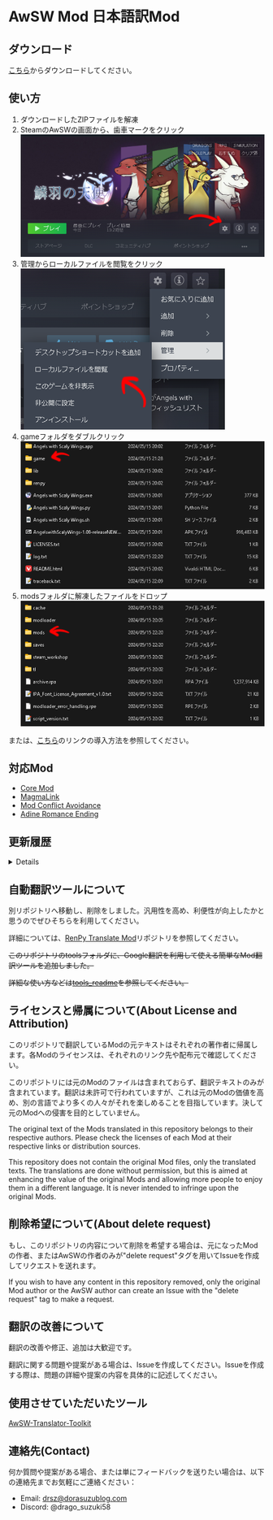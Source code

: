 # AwSW Mod 日本語訳Mod

## ダウンロード

[こちら](https://github.com/drago-suzuki58/AwSWMod-Japanese/archive/refs/heads/master.zip)からダウンロードしてください。

## 使い方

1. ダウンロードしたZIPファイルを解凍
2. SteamのAwSWの画面から、歯車マークをクリック  
   ![画像1](readme_images/image_1.png)
3. 管理からローカルファイルを閲覧をクリック  
   ![画像2](readme_images/image_2.png)
4. gameフォルダをダブルクリック  
   ![画像3](readme_images/image_3.png)
5. modsフォルダに解凍したファイルをドロップ  
   ![画像4](readme_images/image_4.png)

または、[こちら](https://konaominecraftmod.hatenablog.com/entry/awswmod)のリンクの導入方法を参照してください。

## 対応Mod

- [Core Mod](https://steamcommunity.com/sharedfiles/filedetails/?id=1305731599)
- [MagmaLink](https://steamcommunity.com/sharedfiles/filedetails/?id=2594080243)
- [Mod Conflict Avoidance](https://steamcommunity.com/sharedfiles/filedetails/?id=2961467898)
- [Adine Romance Ending](https://steamcommunity.com/sharedfiles/filedetails/?id=1368945061)

## 更新履歴

<details>

- 2024/05/15 : v0.1
  - [Adine Romance Ending](https://steamcommunity.com/sharedfiles/filedetails/?id=1368945061)の翻訳を追加
- 2024/05/16 : v0.1.1
  - 本編の翻訳パッチを追加
- 2024/05/16 : v0.2
  - Core modの翻訳を追加
- 2024/05/16 : v0.3
  - [Mod Conflict Avoidance](https://steamcommunity.com/sharedfiles/filedetails/?id=2961467898)の翻訳を追加
- 2024/05/16 : v0.4
  - [MagmaLink](https://steamcommunity.com/sharedfiles/filedetails/?id=2594080243)の翻訳を追加
- 2024/05/16 : v0.4.1
  - Pythonで動く自動翻訳ツールを追加
    詳細は~~[tools_readme](tools/tools_readme.md)~~を参照
- 2024/05/16 : v0.4.2
  - 自動翻訳ツールの一部の問題を解消
- 2024/06/29 : v0.4.3
  - 自動翻訳ツールを別リポジトリへ移動し、削除
- 2024/07/07 : v0.4.4
  - 本編の翻訳パッチを追加

</details>

## 自動翻訳ツールについて

別リポジトリへ移動し、削除をしました。汎用性を高め、利便性が向上したかと思うのでぜひそちらを利用してください。

詳細については、[RenPy Translate Mod](https://github.com/drago-suzuki58/renpy_translate_mod)リポジトリを参照してください。

~~このリポジトリのtoolsフォルダに、Google翻訳を利用して使える簡単なMod翻訳ツールを追加しました。~~

~~詳細な使い方などは[tools_readme](tools/tools_readme.md)を参照してください。~~

## ライセンスと帰属について(About License and Attribution)

このリポジトリで翻訳しているModの元テキストはそれぞれの著作者に帰属します。各Modのライセンスは、それぞれのリンク先や配布元で確認してください。

このリポジトリには元のModのファイルは含まれておらず、翻訳テキストのみが含まれています。翻訳は未許可で行われていますが、これは元のModの価値を高め、別の言語でより多くの人々がそれを楽しめることを目指しています。決して元のModへの侵害を目的としていません。

The original text of the Mods translated in this repository belongs to their respective authors. Please check the licenses of each Mod at their respective links or distribution sources.

This repository does not contain the original Mod files, only the translated texts. The translations are done without permission, but this is aimed at enhancing the value of the original Mods and allowing more people to enjoy them in a different language. It is never intended to infringe upon the original Mods.

## 削除希望について(About delete request)

もし、このリポジトリの内容について削除を希望する場合は、元になったModの作者、またはAwSWの作者のみが"delete request"タグを用いてIssueを作成してリクエストを送れます。

If you wish to have any content in this repository removed, only the original Mod author or the AwSW author can create an Issue with the "delete request" tag to make a request.

## 翻訳の改善について

翻訳の改善や修正、追加は大歓迎です。

翻訳に関する問題や提案がある場合は、Issueを作成してください。Issueを作成する際は、問題の詳細や提案の内容を具体的に記述してください。

## 使用させていただいたツール

[AwSW-Translator-Toolkit](https://github.com/4onen/AwSW-Translator-Toolkit)

## 連絡先(Contact)

何か質問や提案がある場合、または単にフィードバックを送りたい場合は、以下の連絡先までお気軽にご連絡ください：

- Email: [drsz@dorasuzublog.com](mailto:drsz@dorasuzublog.com)
- Discord: @drago_suzuki58

